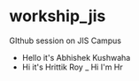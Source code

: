 # workship_jis
GIthub session on JIS Campus
- Hello it's Abhishek Kushwaha 
- Hi it's Hrittik Roy
_ Hi I'm Hr
